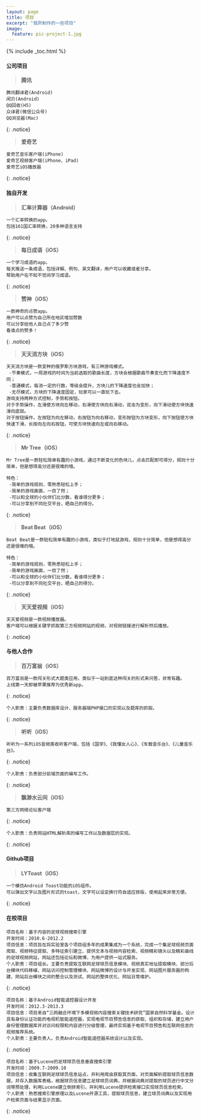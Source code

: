 ```yaml
---
layout: page
title: 项目
excerpt: "我所制作的一些项目"
image:
  feature: pic-project-1.jpg
---
```


{% include _toc.html %}

#### 公司项目

>**腾讯**

    腾讯翻译君(Android)
    闲贝(Android)
    QQ回收(H5)
    众译君(微信公众号)
    QQ浏览器(Mac)
{: .notice}

>**爱奇艺**

    爱奇艺音乐客户端(iPhone)
    爱奇艺视频客户端(iPhone、iPad)
    爱奇艺iOS播放器
{: .notice}

#### 独自开发

>**汇率计算器（Android）**

	一个汇率转换的app。
	包括161国汇率转换，20多种语言支持
{: .notice}


>**每日成语（iOS）**

	一个学习成语的app。
	每天推送一条成语，包括详解、例句、英文翻译，用户可以收藏或者分享。
	帮助用户在不知不觉间学习成语。
{: .notice}

>**赞神（iOS）**

	一款神奇的点赞app。
	用户可以点赞为自己所在地区增加赞数
	可以分享给他人自己点了多少赞
	看谁点的赞多！
{: .notice}

>**天天消方块（iOS）**

	天天消方块是一款变种的俄罗斯方块游戏，有三种游戏模式。
	 -节奏模式，一局游戏的时间为当前选取的歌曲长度，方块会根据歌曲节奏变化而下降速度不同；
	 -普通模式，每消一定的行数，等级会提升，方块儿的下降速度也会加快；
	 -无尽模式，方块的下降速度固定，玩家可以一直玩下去。
	游戏支持两种方式控制，手势和按钮。
	对于手势操作，左滑使方块向左移动，右滑使方块向右滑动，双击为变形，向下滑动使方块快速滑向底部。
	对于按钮操作，左按钮为向左移动，右按钮为向右移动，变形按钮为方块变形，向下按钮使方块快速下滑，长按向左向右按钮，可使方块快速向左或向右移动。
{: .notice}

>**Mr Tree（iOS）**

	Mr Tree是一款轻松简单有趣的小游戏，通过不断变化的色块儿，点击匹配即可得分，规则十分简单，但是想得高分还是很难的哦。
	
	特色：
	 -简单的游戏规则，零熟悉轻松上手；
	 -简单的游戏画面，一目了然；
	 -可以和全球的小伙伴们比分数，看谁得分更多；
	 -可以分享到不同社交平台，晒自己的得分。
{: .notice}

>**Beat Beat（iOS）**

	Beat Beat是一款轻松简单有趣的小游戏，类似于打地鼠游戏，规则十分简单，但是想得高分还是很难的哦。
	
	特色：
	 -简单的游戏规则，零熟悉轻松上手；
	 -简单的游戏画面，一目了然；
	 -可以和全球的小伙伴们比分数，看谁得分更多；
	 -可以分享到不同社交平台，晒自己的得分。
{: .notice}

>**天天爱视频（iOS）**

	天天爱视频是一款视频播放器。
	客户端可以根据关键字抓取第三方视频网站的视频，对视频链接进行解析然后播放。
{: .notice}

#### 与他人合作

>**百万富翁（iOS）**

	百万富翁是一款闯关形式大题类应用，类似于一站到底这种闯关的形式来问答，非常有趣。
	上线第一天即被苹果推荐为优秀新app。
{: .notice}

	个人职责：主要负责数据库设计、服务器端PHP接口的实现以及题库的抓取。
{: .notice}
>**听听（iOS）**

	听听为一系列iOS音频类收听客户端，包括《国学》、《我懂女人心》、《车载音乐台》、《儿童音乐台》。
{: .notice}

	个人职责：负责部分前端页面的编写工作。
{: .notice}

>**飘渺水云间（iOS）**

	第三方网络论坛客户端
{: .notice}

	个人职责：负责网站HTML解析库的编写工作以及数据层的实现。
{: .notice}

#### Github项目

>**LYToast（iOS）**

	一个模仿Android Toast功能的iOS组件。
	可以弹出文字以及图片形式的toast，文字可以设定换行符自适应排版，使用起来非常方便。
{: .notice}

#### 在校项目

	项目名称：基于内容的足球视频搜索引擎			
	开发时间：2010.6-2012.2
	项目信息：项目旨在将实验室各个项目组多年的成果集成为一个系统，完成一个集足球视频页面爬取、视频特征提取、多特征索引建立、提供文本与视频内容检索、视频精彩镜头以及精彩曲线的足球视频网站，网站还包括论坛和微博，为用户提供一站式服务。
	个人职责：项目组长。主要负责提取互联网足球球员信息模块、视频真实地址提取模块、部分后台模块代码移植、网站访问控制管理模块、网站微博的设计与开发实现、网站图片服务器的构建、网站后台模块之间的整合以及测试、网站的整体优化、网站日常维护。
{: .notice}


	项目名称：基于Android智能遥控器设计开发
	开发时间：2012.3-2013.3
	项目信息：项目来自“三网融合环境下多模视频内容搜索关键技术研究”国家自然科学基金。设计具有身份认证功能的电视机智能遥控器，实现电视节目预告信息的获取、组织和存储，建立用户身份管理数据库并对访问权限和内容进行分级管理，最终实现基于电视节目预告和互联网信息的视频推荐系统。
	个人职责：主要负责人。负责Android智能遥控器系统设计以及实现。
{: .notice}

	项目名称：基于Lucene的足球球员信息垂直搜索引擎
	开发时间：2009.7-2009.10
	项目信息：收集互联网足球球员信息站点，并利用爬虫获取其页面，对页面解析提取球员信息数据，并存入数据库表格，根据球员信息建立足球球员词典，并根据词典对提取的球员进行中文分词等预处理，利用Lucene建立倒排索引，并利用Lucene提供检索接口实现球员信息检索。
	个人职责：熟悉搜索引擎原理以及Lucene开源工具，提取球员信息，建立球员词典以及实现用户检索页面与结果显示页面。
{: .notice}